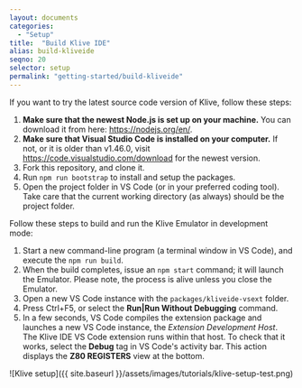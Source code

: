 ```yaml
---
layout: documents
categories: 
  - "Setup"
title:  "Build Klive IDE"
alias: build-kliveide
seqno: 20
selector: setup
permalink: "getting-started/build-kliveide"
---
```


If you want to try the latest source code version of Klive, follow these steps:

1. **Make sure that the newest Node.js is set up on your machine.** You can download it from here: https://nodejs.org/en/.
1. **Make sure that Visual Studio Code is installed on your computer.** If not, or it is older than v1.46.0, visit https://code.visualstudio.com/download for the newest version.
3. Fork this repository, and clone it.
3. Run `npm run bootstrap` to install and setup the packages.
4. Open the project folder in VS Code (or in your preferred coding tool). Take care that the current working directory (as always) should be the project folder.

Follow these steps to build and run the Klive Emulator in development mode:

1. Start a new command-line program (a terminal window in VS Code), and execute the `npm run build`.
2. When the build completes, issue an `npm start` command; it will launch the Emulator. Please note, the process is alive unless you close the Emulator.
3. Open a new VS Code instance with the `packages/kliveide-vsext` folder.
4. Press Ctrl+F5, or select the **Run\|Run Without Debugging** command.
5. In a few seconds, VS Code compiles the extension package and launches a new VS Code instance, the _Extension Development Host_. The Klive IDE VS Code extension runs within that host. To check that it works, select the **Debug** tag in VS Code's activity bar. This action displays the **Z80 REGISTERS** view at the bottom.

![Klive setup]({{ site.baseurl }}/assets/images/tutorials/klive-setup-test.png)


